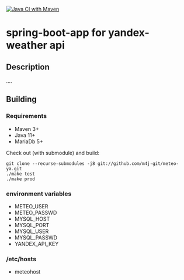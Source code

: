 [![Java CI with Maven](https://github.com/m4j-git/meteo-ya/actions/workflows/maven.yml/badge.svg)](https://github.com/m4j-git/meteo-ya/actions/workflows/maven.yml)

# spring-boot-app for yandex-weather api

Description
-----------
....

Building
--------
### Requirements
* Maven 3+
* Java 11+
* MariaDb 5+

Check out (with submodule) and build:

    git clone --recurse-submodules -j8 git://github.com/m4j-git/meteo-ya.git
    ./make test
    ./make prod

### environment variables
* METEO_USER
* METEO_PASSWD
* MYSQL_HOST
* MYSQL_PORT
* MYSQL_USER
* MYSQL_PASSWD
* YANDEX_API_KEY

### /etc/hosts
* meteohost

